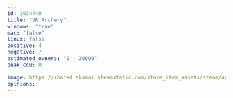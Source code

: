 ```yaml
---
id: 1934740
title: "VR Archery"
windows: "true"
mac: "false"
linux: false
positive: 4
negative: 7
estimated_owners: "0 - 20000"
peak_ccu: 0

image: https://shared.akamai.steamstatic.com/store_item_assets/steam/apps/1934740/header.jpg?t=1703017713
opinions:
---
```

